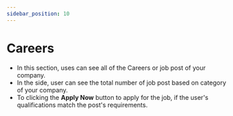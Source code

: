 ```yaml
---
sidebar_position: 10
---
```


# Careers

- In this section, uses can see all of the Careers or job post of your company.
- In the side, user can see the total number of job post based on category of your company.
- To clicking the **Apply Now** button to apply for the job, if the user's qualifications match the post's requirements.